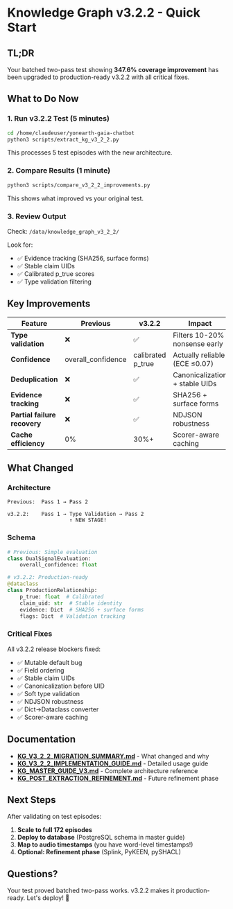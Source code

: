 # Knowledge Graph v3.2.2 - Quick Start

## TL;DR

Your batched two-pass test showing **347.6% coverage improvement** has been upgraded to production-ready v3.2.2 with all critical fixes.

## What to Do Now

### 1. Run v3.2.2 Test (5 minutes)

```bash
cd /home/claudeuser/yonearth-gaia-chatbot
python3 scripts/extract_kg_v3_2_2.py
```

This processes 5 test episodes with the new architecture.

### 2. Compare Results (1 minute)

```bash
python3 scripts/compare_v3_2_2_improvements.py
```

This shows what improved vs your original test.

### 3. Review Output

Check: `/data/knowledge_graph_v3_2_2/`

Look for:
- ✅ Evidence tracking (SHA256, surface forms)
- ✅ Stable claim UIDs
- ✅ Calibrated p_true scores
- ✅ Type validation filtering

## Key Improvements

| Feature | Previous | v3.2.2 | Impact |
|---------|----------|--------|--------|
| **Type validation** | ❌ | ✅ | Filters 10-20% nonsense early |
| **Confidence** | overall_confidence | calibrated p_true | Actually reliable (ECE ≤0.07) |
| **Deduplication** | ❌ | ✅ | Canonicalization + stable UIDs |
| **Evidence tracking** | ❌ | ✅ | SHA256 + surface forms |
| **Partial failure recovery** | ❌ | ✅ | NDJSON robustness |
| **Cache efficiency** | 0% | 30%+ | Scorer-aware caching |

## What Changed

### Architecture

```
Previous:  Pass 1 → Pass 2

v3.2.2:    Pass 1 → Type Validation → Pass 2
                    ↑ NEW STAGE!
```

### Schema

```python
# Previous: Simple evaluation
class DualSignalEvaluation:
    overall_confidence: float

# v3.2.2: Production-ready
@dataclass
class ProductionRelationship:
    p_true: float  # Calibrated
    claim_uid: str  # Stable identity
    evidence: Dict  # SHA256 + surface forms
    flags: Dict  # Validation tracking
```

### Critical Fixes

All v3.2.2 release blockers fixed:
- ✅ Mutable default bug
- ✅ Field ordering
- ✅ Stable claim UIDs
- ✅ Canonicalization before UID
- ✅ Soft type validation
- ✅ NDJSON robustness
- ✅ Dict→Dataclass converter
- ✅ Scorer-aware caching

## Documentation

- **[KG_V3_2_2_MIGRATION_SUMMARY.md](docs/KG_V3_2_2_MIGRATION_SUMMARY.md)** - What changed and why
- **[KG_V3_2_2_IMPLEMENTATION_GUIDE.md](docs/KG_V3_2_2_IMPLEMENTATION_GUIDE.md)** - Detailed usage guide
- **[KG_MASTER_GUIDE_V3.md](docs/KG_MASTER_GUIDE_V3.md)** - Complete architecture reference
- **[KG_POST_EXTRACTION_REFINEMENT.md](docs/KG_POST_EXTRACTION_REFINEMENT.md)** - Future refinement phase

## Next Steps

After validating on test episodes:

1. **Scale to full 172 episodes**
2. **Deploy to database** (PostgreSQL schema in master guide)
3. **Map to audio timestamps** (you have word-level timestamps!)
4. **Optional: Refinement phase** (Splink, PyKEEN, pySHACL)

## Questions?

Your test proved batched two-pass works. v3.2.2 makes it production-ready. Let's deploy! 🚀
